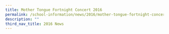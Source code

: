 ```yaml
---
title: Mother Tongue Fortnight Concert 2016
permalink: /school-information/news/2016/mother-tongue-fortnight-concert/
description: ""
third_nav_title: 2016 News
---
```

